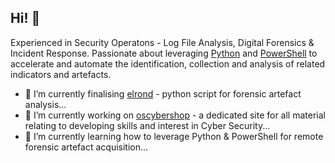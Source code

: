 ## Hi! 👋

Experienced in Security Operatons - Log File Analysis, Digital Forensics & Incident Response.
Passionate about leveraging [Python](https://www.python.org/) and [PowerShell](https://docs.microsoft.com/en-gb/powershell/) to accelerate and automate the identification, collection and analysis of related indicators and artefacts.

- 🔭 I’m currently finalising [elrond](https://github.com/ezaspy/elrond) - python script for forensic artefact analysis...
- 🔭 I’m currently working on [oscybershop](https://github.com/ezaspy/oscybershop) - a dedicated site for all material relating to developing skills and interest in Cyber Security...
- 🌱 I’m currently learning how to leverage Python & PowerShell for remote forensic artefact acquisition...


<!--
**ezaspy/ezaspy** is a ✨ _special_ ✨ repository because its `README.md` (this file) appears on your GitHub profile.

Here are some ideas to get you started:

- 🔭 I’m currently working on ...
- 🌱 I’m currently learning ...
- 👯 I’m looking to collaborate on ...
- 🤔 I’m looking for help with ...
- 💬 Ask me about ...
- 📫 How to reach me: ...
- 😄 Pronouns: ...
- ⚡ Fun fact: ...
-->
